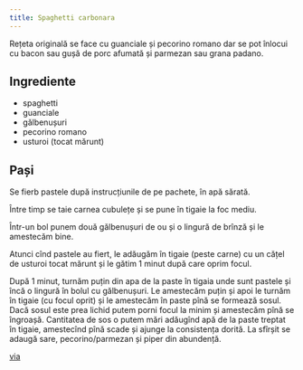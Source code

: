 ```yaml
---
title: Spaghetti carbonara
---
```


Rețeta originală se face cu guanciale și pecorino romano dar se pot înlocui cu
bacon sau gușă de porc afumată și parmezan sau grana padano.

## Ingrediente

- spaghetti
- guanciale
- gălbenușuri
- pecorino romano
- usturoi (tocat mărunt)

## Pași

Se fierb pastele după instrucțiunile de pe pachete, în apă sărată.

Între timp se taie carnea cubulețe și se pune în tigaie la foc mediu.

Într-un bol punem două gălbenușuri de ou și o lingură de brînză și le
amestecăm bine.

Atunci cînd pastele au fiert, le adăugăm în tigaie (peste carne) cu un cățel de
usturoi tocat mărunt și le gătim 1 minut după care oprim focul.

După 1 minut, turnăm puțin din apa de la paste în tigaia unde sunt pastele și
încă o lingură în bolul cu gălbenușuri. Le amestecăm puțin și apoi le turnăm în
tigaie (cu focul oprit) și le amestecăm în paste pînă se formează sosul. Dacă
sosul este prea lichid putem porni focul la minim și amestecăm pînă se îngroașă.
Cantitatea de sos o putem mări adăugînd apă de la paste treptat în tigaie,
amestecînd pînă scade și ajunge la consistența dorită. La sfîrșit se adaugă
sare, pecorino/parmezan și piper din abundență.

[via](https://www.ateliereleilbah.ro/cursuri/curs-de-gatit-cooking-hobby-pentru-amatori-si-pasionati/)